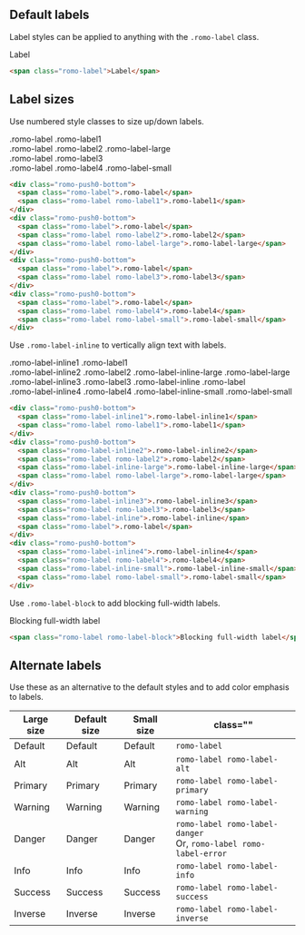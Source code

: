 ## Default labels

Label styles can be applied to anything with the `.romo-label` class.

<div class="romo-pad">
  <span class="romo-label romo-push0-bottom">Label</span>
</div>

```html
<span class="romo-label">Label</span>
```

## Label sizes

Use numbered style classes to size up/down labels.

<div class="romo-pad">
  <div class="romo-push0-bottom">
    <span class="romo-label">.romo-label</span>
    <span class="romo-label romo-label1">.romo-label1</span>
  </div>
  <div class="romo-push0-bottom">
    <span class="romo-label">.romo-label</span>
    <span class="romo-label romo-label2">.romo-label2</span>
    <span class="romo-label romo-label-large">.romo-label-large</span>
  </div>
  <div class="romo-push0-bottom">
    <span class="romo-label">.romo-label</span>
    <span class="romo-label romo-label3">.romo-label3</span>
  </div>
  <div class="romo-push0-bottom">
    <span class="romo-label">.romo-label</span>
    <span class="romo-label romo-label4">.romo-label4</span>
    <span class="romo-label romo-label-small">.romo-label-small</span>
  </div>
</div>

```html
<div class="romo-push0-bottom">
  <span class="romo-label">.romo-label</span>
  <span class="romo-label romo-label1">.romo-label1</span>
</div>
<div class="romo-push0-bottom">
  <span class="romo-label">.romo-label</span>
  <span class="romo-label romo-label2">.romo-label2</span>
  <span class="romo-label romo-label-large">.romo-label-large</span>
</div>
<div class="romo-push0-bottom">
  <span class="romo-label">.romo-label</span>
  <span class="romo-label romo-label3">.romo-label3</span>
</div>
<div class="romo-push0-bottom">
  <span class="romo-label">.romo-label</span>
  <span class="romo-label romo-label4">.romo-label4</span>
  <span class="romo-label romo-label-small">.romo-label-small</span>
</div>
```

Use `.romo-label-inline` to vertically align text with labels.

<div class="romo-pad">
  <div class="romo-push0-bottom">
    <span class="romo-label-inline1">.romo-label-inline1</span>
    <span class="romo-label romo-label1">.romo-label1</span>
  </div>
  <div class="romo-push0-bottom">
    <span class="romo-label-inline2">.romo-label-inline2</span>
    <span class="romo-label romo-label2">.romo-label2</span>
    <span class="romo-label-inline-large">.romo-label-inline-large</span>
    <span class="romo-label romo-label-large">.romo-label-large</span>
  </div>
  <div class="romo-push0-bottom">
    <span class="romo-label-inline3">.romo-label-inline3</span>
    <span class="romo-label romo-label3">.romo-label3</span>
    <span class="romo-label-inline">.romo-label-inline</span>
    <span class="romo-label">.romo-label</span>
  </div>
  <div class="romo-push0-bottom">
    <span class="romo-label-inline4">.romo-label-inline4</span>
    <span class="romo-label romo-label4">.romo-label4</span>
    <span class="romo-label-inline-small">.romo-label-inline-small</span>
    <span class="romo-label romo-label-small">.romo-label-small</span>
  </div>
</div>

```html
<div class="romo-push0-bottom">
  <span class="romo-label-inline1">.romo-label-inline1</span>
  <span class="romo-label romo-label1">.romo-label1</span>
</div>
<div class="romo-push0-bottom">
  <span class="romo-label-inline2">.romo-label-inline2</span>
  <span class="romo-label romo-label2">.romo-label2</span>
  <span class="romo-label-inline-large">.romo-label-inline-large</span>
  <span class="romo-label romo-label-large">.romo-label-large</span>
</div>
<div class="romo-push0-bottom">
  <span class="romo-label-inline3">.romo-label-inline3</span>
  <span class="romo-label romo-label3">.romo-label3</span>
  <span class="romo-label-inline">.romo-label-inline</span>
  <span class="romo-label">.romo-label</span>
</div>
<div class="romo-push0-bottom">
  <span class="romo-label-inline4">.romo-label-inline4</span>
  <span class="romo-label romo-label4">.romo-label4</span>
  <span class="romo-label-inline-small">.romo-label-inline-small</span>
  <span class="romo-label romo-label-small">.romo-label-small</span>
</div>
```

Use `.romo-label-block` to add blocking full-width labels.

<div class="romo-pad">
  <span class="romo-label romo-label-block">Blocking full-width label</span>
</div>

```html
<span class="romo-label romo-label-block">Blocking full-width label</span>
```

## Alternate labels

Use these as an alternative to the default styles and to add color emphasis to labels.

<div class="romo-push">
  <table class="romo-table romo-table-border romo-table-striped romo-table-pad1">
    <thead>
      <tr>
        <th>Large size</th>
        <th>Default size</th>
        <th>Small size</th>
        <th>class=""</th>
      </tr>
    </thead>
    <tbody>
      <tr>
        <td><span class="romo-label romo-label-large">Default</span></td>
        <td><span class="romo-label">Default</span></td>
        <td><span class="romo-label romo-label-small">Default</span></td>
        <td><code>romo-label</code></td>
      </tr>
      <tr>
        <td class="romo-bg-alt"><span class="romo-label romo-label-alt romo-label-large">Alt</span></td>
        <td class="romo-bg-alt"><span class="romo-label romo-label-alt">Alt</span></td>
        <td class="romo-bg-alt"><span class="romo-label romo-label-alt romo-label-small">Alt</span></td>
        <td><code>romo-label romo-label-alt</code></td>
      </tr>
      <tr>
        <td><span class="romo-label romo-label-primary romo-label-large">Primary</span></td>
        <td><span class="romo-label romo-label-primary ">Primary</span></td>
        <td><span class="romo-label romo-label-primary romo-label-small">Primary</span></td>
        <td><code>romo-label romo-label-primary</code></td>
      </tr>
      <tr>
        <td><span class="romo-label romo-label-warning romo-label-large">Warning</span></td>
        <td><span class="romo-label romo-label-warning ">Warning</span></td>
        <td><span class="romo-label romo-label-warning romo-label-small">Warning</span></td>
        <td><code>romo-label romo-label-warning</code></td>
      </tr>
      <tr>
        <td><span class="romo-label romo-label-danger romo-label-large">Danger</span></td>
        <td><span class="romo-label romo-label-danger ">Danger</span></td>
        <td><span class="romo-label romo-label-error romo-label-small">Danger</span></td>
        <td><code>romo-label romo-label-danger</code><br/>Or, <code>romo-label romo-label-error</code></td>
      </tr>
      <tr>
        <td><span class="romo-label romo-label-info romo-label-large">Info</span></td>
        <td><span class="romo-label romo-label-info ">Info</span></td>
        <td><span class="romo-label romo-label-info romo-label-small">Info</span></td>
        <td><code>romo-label romo-label-info</code></td>
      </tr>
      <tr>
        <td><span class="romo-label romo-label-success romo-label-large">Success</span></td>
        <td><span class="romo-label romo-label-success ">Success</span></td>
        <td><span class="romo-label romo-label-success romo-label-small">Success</span></td>
        <td><code>romo-label romo-label-success</code></td>
      </tr>
      <tr>
        <td><span class="romo-label romo-label-inverse romo-label-large">Inverse</span></td>
        <td><span class="romo-label romo-label-inverse ">Inverse</span></td>
        <td><span class="romo-label romo-label-inverse romo-label-small">Inverse</span></td>
        <td><code>romo-label romo-label-inverse</code></td>
      </tr>
    </tbody>
  </table>
</div>
